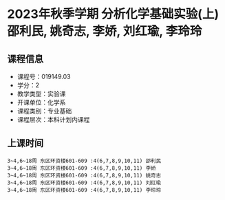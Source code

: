 # 2023年秋季学期 分析化学基础实验(上) 邵利民, 姚奇志, 李娇, 刘红瑜, 李玲玲






## 课程信息

- 课程号：019149.03
- 学分：2
- 教学类型：实验课
- 开课单位：化学系
- 课程类别：专业基础
- 课程层次：本科计划内课程

## 上课时间

```
3~4,6~18周 东区环资楼601-609 :4(6,7,8,9,10,11) 邵利民
3~4,6~18周 东区环资楼601-609 :4(6,7,8,9,10,11) 李娇
3~4,6~18周 东区环资楼601-609 :4(6,7,8,9,10,11) 姚奇志
3~4,6~18周 东区环资楼601-609 :4(6,7,8,9,10,11) 刘红瑜
3~4,6~18周 东区环资楼601-609 :4(6,7,8,9,10,11) 李玲玲
```

